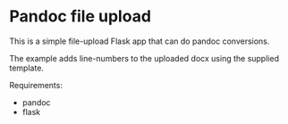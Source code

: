 # Pandoc file upload

This is a simple file-upload Flask app that can do pandoc conversions.

The example adds line-numbers to the uploaded docx using the supplied template. 

Requirements:

* pandoc
* flask
